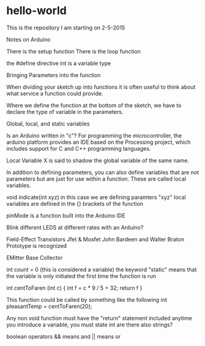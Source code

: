 # hello-world
This is the repository I am starting on 2-5-2015

Notes on Arduino 

There is the setup function 
There is the loop function 

the #define directive 
int is a variable type 

Bringing Parameters into the function

When dividing your sketch up into functions it is often useful to think about what service a function could provide. 

Where we define the function at the bottom of the sketch, we have to declare the type of variable in the parameters. 

Global, local, and static variables

Is an Arduino written in "c"?
For programming the microcontroller, the arduino platform provides an IDE based on the Processing project, which includes support for C and C++ programming languages. 

Local Variable X is said to shadow the global variable of the same name. 

In addition to defining parameters, you can also define variables that are not parameters but are just for use within a function. These are called local variables. 

void indicate(int xyz) in this case we are defining paramters "xyz"
local variables are defined in the {} brackets of the function 

pinMode is a function built into the Arduino IDE

Blink different LEDS at different rates with an Arduino? 

Field-Effect Transistors 
Jfet & Mosfet 
John Bardeen and Walter Braton 
Prototype is recognized 

EMitter
Base
Collector 

int count = 0 (this is considered a variable) 
the keyword "static" means that the variable is only initiated the first time the function is run

int centToFaren (int c) 
{
int f = c * 9 / 5 + 32;
return f
}

This function could be called by something like the following 
int pleasantTemp = centToFaren(20);

Any non void function must have the "return" statement included 
anytime you introduce a variable, you must state int are there also strings?

boolean operators 
&& means and
|| means or 
